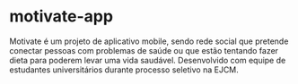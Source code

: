 # motivate-app
Motivate é um projeto de aplicativo mobile, sendo rede social que pretende conectar pessoas com problemas de saúde ou que estão tentando fazer dieta para poderem levar uma vida saudável. Desenvolvido com equipe de estudantes universitários durante processo seletivo na EJCM.
